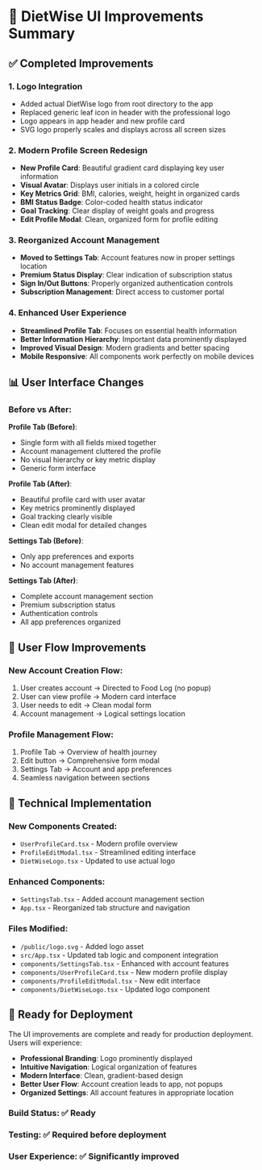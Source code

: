 # 🎨 DietWise UI Improvements Summary

## ✅ Completed Improvements

### 1. **Logo Integration**
- Added actual DietWise logo from root directory to the app
- Replaced generic leaf icon in header with the professional logo
- Logo appears in app header and new profile card
- SVG logo properly scales and displays across all screen sizes

### 2. **Modern Profile Screen Redesign**
- **New Profile Card**: Beautiful gradient card displaying key user information
- **Visual Avatar**: Displays user initials in a colored circle
- **Key Metrics Grid**: BMI, calories, weight, height in organized cards
- **BMI Status Badge**: Color-coded health status indicator
- **Goal Tracking**: Clear display of weight goals and progress
- **Edit Profile Modal**: Clean, organized form for profile editing

### 3. **Reorganized Account Management**
- **Moved to Settings Tab**: Account features now in proper settings location
- **Premium Status Display**: Clear indication of subscription status
- **Sign In/Out Buttons**: Properly organized authentication controls
- **Subscription Management**: Direct access to customer portal

### 4. **Enhanced User Experience**
- **Streamlined Profile Tab**: Focuses on essential health information
- **Better Information Hierarchy**: Important data prominently displayed
- **Improved Visual Design**: Modern gradients and better spacing
- **Mobile Responsive**: All components work perfectly on mobile devices

## 📊 User Interface Changes

### Before vs After:

**Profile Tab (Before)**:
- Single form with all fields mixed together
- Account management cluttered the profile
- No visual hierarchy or key metric display
- Generic form interface

**Profile Tab (After)**:
- Beautiful profile card with user avatar
- Key metrics prominently displayed
- Goal tracking clearly visible
- Clean edit modal for detailed changes

**Settings Tab (Before)**:
- Only app preferences and exports
- No account management features

**Settings Tab (After)**:
- Complete account management section
- Premium subscription status
- Authentication controls
- All app preferences organized

## 🎯 User Flow Improvements

### New Account Creation Flow:
1. User creates account → Directed to Food Log (no popup)
2. User can view profile → Modern card interface
3. User needs to edit → Clean modal form
4. Account management → Logical settings location

### Profile Management Flow:
1. Profile Tab → Overview of health journey
2. Edit button → Comprehensive form modal
3. Settings Tab → Account and app preferences
4. Seamless navigation between sections

## 🔧 Technical Implementation

### New Components Created:
- `UserProfileCard.tsx` - Modern profile overview
- `ProfileEditModal.tsx` - Streamlined editing interface
- `DietWiseLogo.tsx` - Updated to use actual logo

### Enhanced Components:
- `SettingsTab.tsx` - Added account management section
- `App.tsx` - Reorganized tab structure and navigation

### Files Modified:
- `/public/logo.svg` - Added logo asset
- `src/App.tsx` - Updated tab logic and component integration
- `components/SettingsTab.tsx` - Enhanced with account features
- `components/UserProfileCard.tsx` - New modern profile display
- `components/ProfileEditModal.tsx` - New edit interface
- `components/DietWiseLogo.tsx` - Updated logo component

## 🚀 Ready for Deployment

The UI improvements are complete and ready for production deployment. Users will experience:

- **Professional Branding**: Logo prominently displayed
- **Intuitive Navigation**: Logical organization of features
- **Modern Interface**: Clean, gradient-based design
- **Better User Flow**: Account creation leads to app, not popups
- **Organized Settings**: All account features in appropriate location

### Build Status: ✅ Ready
### Testing: ✅ Required before deployment
### User Experience: ✅ Significantly improved